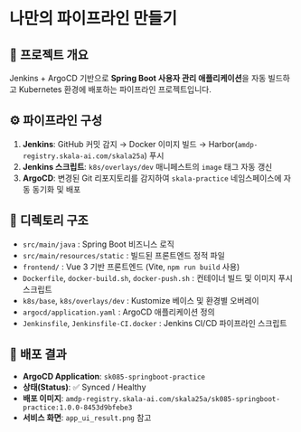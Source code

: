 # 나만의 파이프라인 만들기

## 📌 프로젝트 개요
Jenkins + ArgoCD 기반으로 **Spring Boot 사용자 관리 애플리케이션**을 자동 빌드하고 Kubernetes 환경에 배포하는 파이프라인 프로젝트입니다.

## ⚙️ 파이프라인 구성
1. **Jenkins**: GitHub 커밋 감지 → Docker 이미지 빌드 → Harbor(`amdp-registry.skala-ai.com/skala25a`) 푸시  
2. **Jenkins 스크립트**: `k8s/overlays/dev` 매니페스트의 `image` 태그 자동 갱신  
3. **ArgoCD**: 변경된 Git 리포지토리를 감지하여 `skala-practice` 네임스페이스에 자동 동기화 및 배포

## 📂 디렉토리 구조
- `src/main/java` : Spring Boot 비즈니스 로직  
- `src/main/resources/static` : 빌드된 프론트엔드 정적 파일  
- `frontend/` : Vue 3 기반 프론트엔드 (Vite, `npm run build` 사용)  
- `Dockerfile`, `docker-build.sh`, `docker-push.sh` : 컨테이너 빌드 및 이미지 푸시 스크립트  
- `k8s/base`, `k8s/overlays/dev` : Kustomize 베이스 및 환경별 오버레이  
- `argocd/application.yaml` : ArgoCD 애플리케이션 정의  
- `Jenkinsfile`, `Jenkinsfile-CI.docker` : Jenkins CI/CD 파이프라인 스크립트  

## 🚀 배포 결과
- **ArgoCD Application**: `sk085-springboot-practice`  
- **상태(Status)**: ✅ Synced / Healthy  
- **배포 이미지**: `amdp-registry.skala-ai.com/skala25a/sk085-springboot-practice:1.0.0-8453d9bfebe3`  
- **서비스 화면**: `app_ui_result.png` 참고  